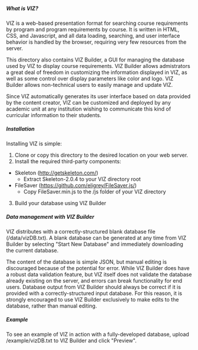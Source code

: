 ##### What is VIZ?

VIZ is a web-based presentation format for searching course requirements by program and program requirements by course. It is written in HTML, CSS, and Javascript, and all data loading, searching, and user interface behavior is handled by the browser, requiring very few resources from the server.

This directory also contains VIZ Builder, a GUI for managing the database used by VIZ to display course requirements. VIZ Builder allows admistrators a great deal of freedom in customizing the information displayed in VIZ, as well as some control over display parameters like color and logo. VIZ Builder allows non-technical users to easily manage and update VIZ.

Since VIZ automatically generates its user interface based on data provided by the content creator, VIZ can be customized and deployed by any academic unit at any institution wishing to communicate this kind of curricular information to their students.

##### Installation

Installing VIZ is simple:

1. Clone or copy this directory to the desired location on your web server.
2. Install the required third-party components:
  * Skeleton (http://getskeleton.com/)
    - Extract Skeleton-2.0.4 to your VIZ directory root
  * FileSaver (https://github.com/eligrey/FileSaver.js/)
    - Copy FileSaver.min.js to the /js folder of your VIZ directory
3. Build your database using VIZ Builder

##### Data management with VIZ Builder

VIZ distributes with a correctly-structured blank database file (/data/vizDB.txt). A blank database can be generated at any time from VIZ Builder by selecting "Start New Database" and immediately downloading the current database.

The content of the database is simple JSON, but manual editing is discouraged because of the potential for error. While VIZ Builder does have a robust data validation feature, but VIZ itself does not validate the database already existing on the server, and errors can break functionality for end users. Database output from VIZ Builder should always be correct if it is provided with a correctly-structured input database. For this reason, it is strongly encouraged to use VIZ Builder exclusively to make edits to the database, rather than manual editing.

##### Example

To see an example of VIZ in action with a fully-developed database, upload /example/vizDB.txt to VIZ Builder and click "Preview".
